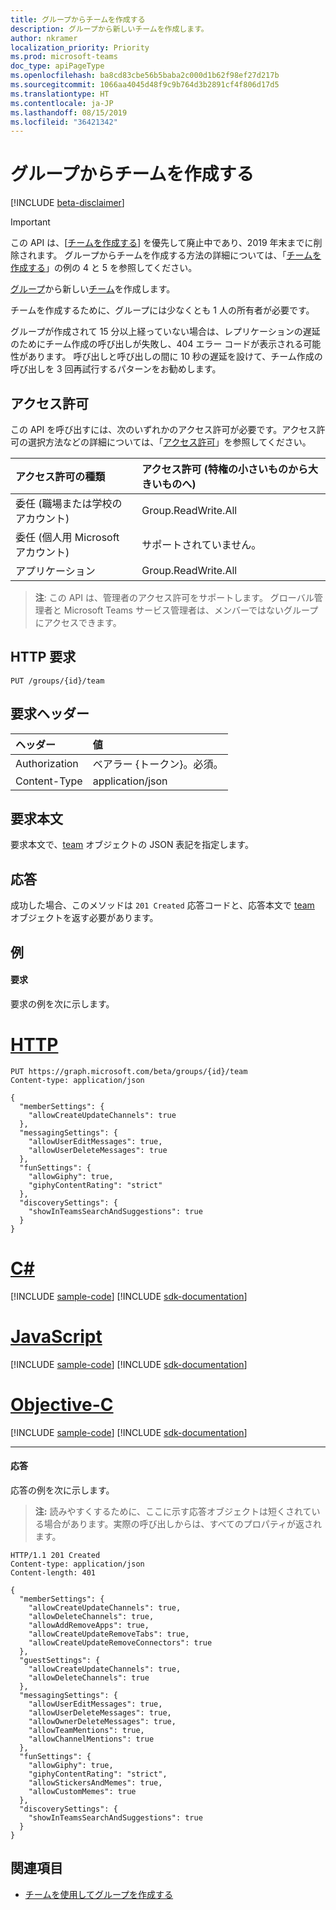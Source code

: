 ```yaml
---
title: グループからチームを作成する
description: グループから新しいチームを作成します。
author: nkramer
localization_priority: Priority
ms.prod: microsoft-teams
doc_type: apiPageType
ms.openlocfilehash: ba8cd83cbe56b5baba2c000d1b62f98ef27d217b
ms.sourcegitcommit: 1066aa4045d48f9c9b764d3b2891cf4f806d17d5
ms.translationtype: HT
ms.contentlocale: ja-JP
ms.lasthandoff: 08/15/2019
ms.locfileid: "36421342"
---
```

# <a name="create-team-from-group"></a>グループからチームを作成する

[!INCLUDE [beta-disclaimer](../../includes/beta-disclaimer.md)]

> [!IMPORTANT]
> この API は、[[チームを作成する](../api/team-post.md)] を優先して廃止中であり、2019 年末までに削除されます。 グループからチームを作成する方法の詳細については、「[チームを作成する](../api/team-post.md)」の例の 4 と 5 を参照してください。

[グループ](../resources/group.md)から新しい[チーム](../resources/team.md)を作成します。

チームを作成するために、グループには少なくとも 1 人の所有者が必要です。

グループが作成されて 15 分以上経っていない場合は、レプリケーションの遅延のためにチーム作成の呼び出しが失敗し、404 エラー コードが表示される可能性があります。 呼び出しと呼び出しの間に 10 秒の遅延を設けて、チーム作成の呼び出しを 3 回再試行するパターンをお勧めします。

## <a name="permissions"></a>アクセス許可

この API を呼び出すには、次のいずれかのアクセス許可が必要です。アクセス許可の選択方法などの詳細については、「[アクセス許可](/graph/permissions-reference)」を参照してください。

|アクセス許可の種類      | アクセス許可 (特権の小さいものから大きいものへ)              |
|:--------------------|:---------------------------------------------------------|
|委任 (職場または学校のアカウント) | Group.ReadWrite.All    |
|委任 (個人用 Microsoft アカウント) | サポートされていません。    |
|アプリケーション | Group.ReadWrite.All |

> **注**: この API は、管理者のアクセス許可をサポートします。 グローバル管理者と Microsoft Teams サービス管理者は、メンバーではないグループにアクセスできます。

## <a name="http-request"></a>HTTP 要求

<!-- { "blockType": "ignored" } -->

```http
PUT /groups/{id}/team
```

## <a name="request-headers"></a>要求ヘッダー

| ヘッダー       | 値 |
|:---------------|:--------|
| Authorization  | ベアラー {トークン}。必須。  |
| Content-Type  | application/json  |

## <a name="request-body"></a>要求本文

要求本文で、[team](../resources/team.md) オブジェクトの JSON 表記を指定します。

## <a name="response"></a>応答

成功した場合、このメソッドは `201 Created` 応答コードと、応答本文で [team](../resources/team.md) オブジェクトを返す必要があります。

## <a name="example"></a>例

#### <a name="request"></a>要求

要求の例を次に示します。

# <a name="httptabhttp"></a>[HTTP](#tab/http)
<!-- {
  "blockType": "request",
  "name": "create_team"
}-->
```http
PUT https://graph.microsoft.com/beta/groups/{id}/team
Content-type: application/json

{  
  "memberSettings": {
    "allowCreateUpdateChannels": true
  },
  "messagingSettings": {
    "allowUserEditMessages": true,
    "allowUserDeleteMessages": true
  },
  "funSettings": {
    "allowGiphy": true,
    "giphyContentRating": "strict"
  },
  "discoverySettings": {
    "showInTeamsSearchAndSuggestions": true
  }
}
```
# <a name="ctabcsharp"></a>[C#](#tab/csharp)
[!INCLUDE [sample-code](../includes/snippets/csharp/create-team-csharp-snippets.md)]
[!INCLUDE [sdk-documentation](../includes/snippets/snippets-sdk-documentation-link.md)]

# <a name="javascripttabjavascript"></a>[JavaScript](#tab/javascript)
[!INCLUDE [sample-code](../includes/snippets/javascript/create-team-javascript-snippets.md)]
[!INCLUDE [sdk-documentation](../includes/snippets/snippets-sdk-documentation-link.md)]

# <a name="objective-ctabobjc"></a>[Objective-C](#tab/objc)
[!INCLUDE [sample-code](../includes/snippets/objc/create-team-objc-snippets.md)]
[!INCLUDE [sdk-documentation](../includes/snippets/snippets-sdk-documentation-link.md)]

---


#### <a name="response"></a>応答

応答の例を次に示します。 

>**注:** 読みやすくするために、ここに示す応答オブジェクトは短くされている場合があります。実際の呼び出しからは、すべてのプロパティが返されます。
<!-- {
  "blockType": "response",
  "truncated": true,
  "@odata.type": "microsoft.graph.team"
} -->

```http
HTTP/1.1 201 Created
Content-type: application/json
Content-length: 401

{
  "memberSettings": {
    "allowCreateUpdateChannels": true,
    "allowDeleteChannels": true,
    "allowAddRemoveApps": true,
    "allowCreateUpdateRemoveTabs": true,
    "allowCreateUpdateRemoveConnectors": true    
  },
  "guestSettings": {
    "allowCreateUpdateChannels": true,
    "allowDeleteChannels": true 
  },
  "messagingSettings": {
    "allowUserEditMessages": true,
    "allowUserDeleteMessages": true,
    "allowOwnerDeleteMessages": true,
    "allowTeamMentions": true,
    "allowChannelMentions": true    
  },
  "funSettings": {
    "allowGiphy": true,
    "giphyContentRating": "strict",
    "allowStickersAndMemes": true,
    "allowCustomMemes": true
  },
  "discoverySettings": {
    "showInTeamsSearchAndSuggestions": true
  }
}
```

<!-- uuid: 8fcb5dbc-d5aa-4681-8e31-b001d5168d79
2015-10-25 14:57:30 UTC -->
<!--
{
  "type": "#page.annotation",
  "description": "Create Team",
  "keywords": "",
  "section": "documentation",
  "tocPath": "",
  "suppressions": []
}
-->

## <a name="see-also"></a>関連項目

- [チームを使用してグループを作成する](/graph/teams-create-group-and-team)
